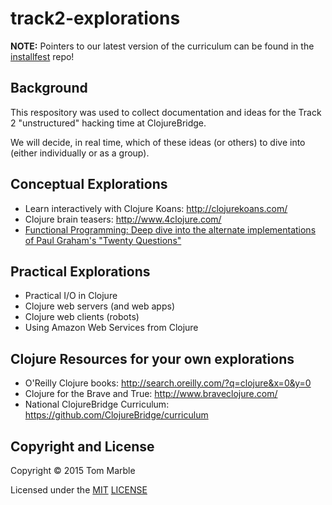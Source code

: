 # track2-explorations

**NOTE:** Pointers to our latest version of the curriculum can be found in the [installfest](https://github.com/clojurebridge-minneapolis/installfest) repo!

## Background

This respository was used to collect documentation and ideas
for the Track 2 "unstructured" hacking time at ClojureBridge.

We will decide, in real time, which of these ideas (or others) to
dive into (either individually or as a group).

## Conceptual Explorations

* Learn interactively with Clojure Koans: http://clojurekoans.com/
* Clojure brain teasers: http://www.4clojure.com/
* [Functional Programming: Deep dive into the alternate implementations of Paul Graham's "Twenty Questions"](20-questions.md)

## Practical Explorations

* Practical I/O in Clojure
* Clojure web servers (and web apps)
* Clojure web clients (robots)
* Using Amazon Web Services from Clojure

## Clojure Resources for your own explorations

* O'Reilly Clojure books: http://search.oreilly.com/?q=clojure&x=0&y=0
* Clojure for the Brave and True: http://www.braveclojure.com/
* National ClojureBridge Curriculum: https://github.com/ClojureBridge/curriculum


## Copyright and License

Copyright © 2015 Tom Marble

Licensed under the [MIT](http://opensource.org/licenses/MIT) [LICENSE](LICENSE)
